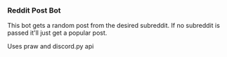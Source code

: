 ### Reddit Post Bot

This bot gets a random post from the desired subreddit. If no subreddit is passed it'll just get a popular post.

Uses praw and discord.py api
